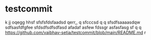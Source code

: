 # testcommit
k
jj
oqegg
hhsf
sfsfsfdsfaadsd  qerr,,  q
sfcccsd q q
sfsdfsaaaasdqw
sdfsasfdfgfee
sfdsdfsdfsdfasd
afadaf
asfew
fdssgr
asfasfasg
sf
  q q
https://github.com/vaibhav-setia/testcommit/blob/main/README.md
r
